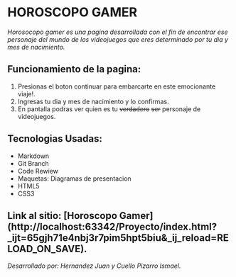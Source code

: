 # HOROSCOPO GAMER
 
*Horosocopo gamer es una pagina desarrollada con el fin de encontrar ese personaje del mundo de los videojuegos
que eres determinado por tu dia y mes de nacimiento.*

## Funcionamiento de la pagina:

1. Presionas el boton continuar para embarcarte en este emocionante viaje!.
2. Ingresas tu dia y mes de nacimiento y lo confirmas.
3. En pantalla podras ver quien es tu ~~verdadero~~ ~~ser~~ personaje de videojuegos.

## Tecnologias Usadas: ##

- Markdown
- Git Branch
- Code Rewiew
- Maquetas: Diagramas de presentacion
- HTML5
- CSS3

## Link al sitio: [Horoscopo Gamer] (http://localhost:63342/Proyecto/index.html?_ijt=65gjh71e4nbj3r7pim5hpt5biu&_ij_reload=RELOAD_ON_SAVE).



 *Desarrollado por: Hernandez Juan y Cuello Pizarro Ismael.*
